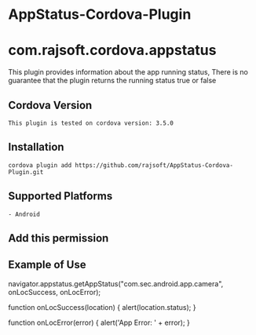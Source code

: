 # AppStatus-Cordova-Plugin

# com.rajsoft.cordova.appstatus

This plugin provides information about the app running status, 
There is no guarantee that the plugin returns the running status true or false

## Cordova Version
    This plugin is tested on cordova version: 3.5.0

## Installation
    cordova plugin add https://github.com/rajsoft/AppStatus-Cordova-Plugin.git

## Supported Platforms
    - Android
    
## Add this permission 
<uses-permission android:name="android.permission.GET_TASKS" />

## Example of Use

navigator.appstatus.getAppStatus("com.sec.android.app.camera", onLocSuccess, onLocError);

function onLocSuccess(location) {
       alert(location.status);
    }
    
function onLocError(error) {
        alert('App Error: ' + error);
}

